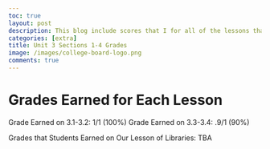 ```yaml
---
toc: true
layout: post
description: This blog include scores that I for all of the lessons that we have done so far. This post will continue to update as we do more and more of the lessons.
categories: [extra]
title: Unit 3 Sections 1-4 Grades
image: /images/college-board-logo.png
comments: true
---
```


# Grades Earned for Each Lesson

Grade Earned on 3.1-3.2: 1/1 (100%)
Grade Earned on 3.3-3.4: .9/1 (90%)


Grades that Students Earned on Our Lesson of Libraries:
TBA